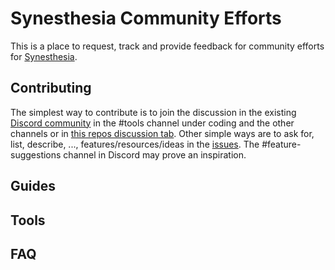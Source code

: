 # Synesthesia Community Efforts

This is a place to request, track and provide feedback for community efforts for [Synesthesia](https://synesthesia.live).

## Contributing

The simplest way to contribute is to join the discussion in the existing [Discord community](https://discord.gg/dMVvCgXxtU) in the #tools channel under coding and the other channels or in [this repos discussion tab](https://github.com/mattorp/synesthesia-community-efforts/discussions). Other simple ways are to ask for, list, describe, ..., features/resources/ideas in the [issues](https://github.com/mattorp/synesthesia-community-efforts/issues). The #feature-suggestions channel in Discord may prove an inspiration.

## Guides

## Tools

## FAQ
